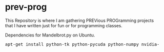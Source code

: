 # prev-prog
This Repository is where I am gathering PREVious PROGramming projects that I have written just for fun or for programming classes.

Dependencies for Mandelbrot.py on Ubuntu.
<pre>apt-get install python-tk python-pycuda python-numpy nvidia-cuda-toolkit</pre>
